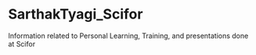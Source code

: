# SarthakTyagi_Scifor
Information related to Personal Learning, Training, and presentations done at Scifor
